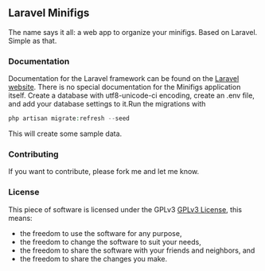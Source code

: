 ## Laravel Minifigs
The name says it all: a web app to organize your minifigs. Based on Laravel. Simple as that.

### Documentation
Documentation for the Laravel framework can be found on the [Laravel website](http://laravel.com/docs).
There is no special documentation for the Minifigs application itself. Create a database with utf8-unicode-ci encoding, create an .env file, and add your database settings to it.Run the migrations with
```php
php artisan migrate:refresh --seed
```
This will create some sample data.

### Contributing
If you want to contribute, please fork me and let me know.

### License
This piece of software is licensed under the GPLv3 [GPLv3 License](http://www.gnu.org/licenses/gpl-3.0.en.html), this means:
* the freedom to use the software for any purpose,
* the freedom to change the software to suit your needs,
* the freedom to share the software with your friends and neighbors, and
* the freedom to share the changes you make.